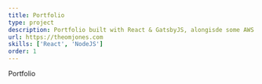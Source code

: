 ```yaml
---
title: Portfolio
type: project
description: Portfolio built with React & GatsbyJS, alongisde some AWS Lambda functions.
url: https://theomjones.com
skills: ['React', 'NodeJS']
order: 1
---
```


Portfolio
